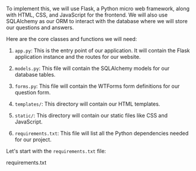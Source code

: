 To implement this, we will use Flask, a Python micro web framework, along with HTML, CSS, and JavaScript for the frontend. We will also use SQLAlchemy as our ORM to interact with the database where we will store our questions and answers.

Here are the core classes and functions we will need:

1. `app.py`: This is the entry point of our application. It will contain the Flask application instance and the routes for our website.

2. `models.py`: This file will contain the SQLAlchemy models for our database tables.

3. `forms.py`: This file will contain the WTForms form definitions for our question form.

4. `templates/`: This directory will contain our HTML templates.

5. `static/`: This directory will contain our static files like CSS and JavaScript.

6. `requirements.txt`: This file will list all the Python dependencies needed for our project.

Let's start with the `requirements.txt` file:

requirements.txt
